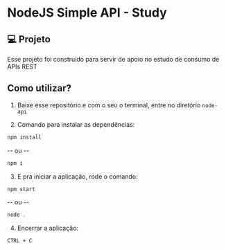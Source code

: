 # NodeJS Simple API - Study

## 💻 Projeto

Esse projeto foi construído para servir de apoio no estudo de consumo de APIs REST

## Como utilizar?

1. Baixe esse repositório e com o seu o terminal, entre no diretório `node-api`

2. Comando para instalar as dependências:
  ```cmd
  npm install
  ```
  -- ou --
  ```js
  npm i
  ```

3. E pra iniciar a aplicação, rode o comando:
  ```cmd
  npm start
  ```
  -- ou --
  ```js
  node .
  ```
 
4. Encerrar a aplicação:
  ```cmd
  CTRL + C
  ```
